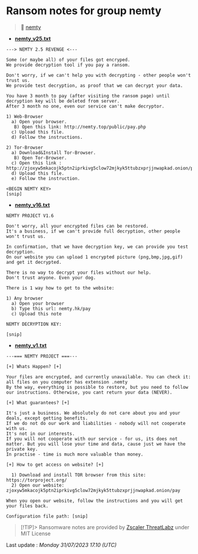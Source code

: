 # Ransom notes for group nemty
> 🔗 [nemty](group/nemty)
* **[nemty_v25.txt](https://ransomware.live/ransomware_notes/nemty/nemty_v25.txt)**

```
---> NEMTY 2.5 REVENGE <---
 
Some (or maybe all) of your files got encryped.
We provide decryption tool if you pay a ransom.
 
Don't worry, if we can't help you with decrypting - other people won't trust us.
We provide test decryption, as proof that we can decrypt your data.
 
You have 3 month to pay (after visiting the ransom page) until decryption key will be deleted from server.
After 3 month no one, even our service can't make decryptor.
 
1) Web-Browser
  a) Open your browser.
   B) Open this link: http://nemty.top/public/pay.php
  c) Upload this file.
  d) Follow the instructions.
 
2) Tor-Browser
  a) Download&Install Tor-Browser.
   B) Open Tor-Browser.
  c) Open this link : http://zjoxyw5mkacojk5ptn2iprkivg5clow72mjkyk5ttubzxprjjnwapkad.onion/public/pay.php
  d) Upload this file.
  e) Follow the instruction.
 
<BEGIN NEMTY KEY>
[snip]

```
* **[nemty_v16.txt](https://ransomware.live/ransomware_notes/nemty/nemty_v16.txt)**

```
NEMTY PROJECT V1.6

Don't worry, all your encrypted files can be restored.
It's a business, if we can't provide full decryption, other people won't trust us.

In confirmation, that we have decryption key, we can provide you test decryption.
On our website you can upload 1 encrypted picture (png,bmp,jpg,gif) and get it decrypted.

There is no way to decrypt your files without our help.
Don't trust anyone. Even your dog.

There is 1 way how to get to the website:

1) Any browser
  a) Open your browser
  b) Type this url: nemty.hk/pay
  c) Upload this note

NEMTY DECRYPTION KEY:

[snip]

```
* **[nemty_v1.txt](https://ransomware.live/ransomware_notes/nemty/nemty_v1.txt)**

```
---=== NEMTY PROJECT ===---

[+] Whats Happen? [+]

Your files are encrypted, and currently unavailable. You can check it: all files on you computer has extension .nemty
By the way, everything is possible to restore, but you need to follow our instructions. Otherwise, you cant return your data (NEVER).

[+] What guarantees? [+]

It's just a business. We absolutely do not care about you and your deals, except getting benefits.
If we do not do our work and liabilities - nobody will not cooperate with us.
It's not in our interests.
If you will not cooperate with our service - for us, its does not matter. But you will lose your time and data, cause just we have the private key.
In practise - time is much more valuable than money.

[+] How to get access on website? [+]

  1) Download and install TOR browser from this site: https://torproject.org/
  2) Open our website: zjoxyw5mkacojk5ptn2iprkivg5clow72mjkyk5ttubzxprjjnwapkad.onion/pay

When you open our website, follow the instructions and you will get your files back.

Configuration file path: [snip]

```


> [!TIP]> Ransomware notes are provided by [Zscaler ThreatLabz](https://github.com/threatlabz/ransomware_notes) under MIT License
> 




Last update : _Monday 31/07/2023 17.10 (UTC)_

